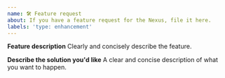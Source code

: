 ```yaml
---
name: 🛠 Feature request
about: If you have a feature request for the Nexus, file it here.
labels: 'type: enhancement'
---
```


**Feature description**
Clearly and concisely describe the feature.

**Describe the solution you'd like**
A clear and concise description of what you want to happen.